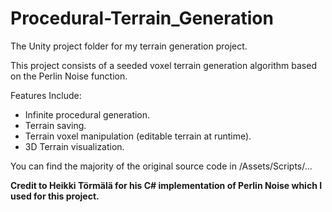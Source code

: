 # Procedural-Terrain_Generation
 The Unity project folder for my terrain generation project.
 
 This project consists of a seeded voxel terrain generation algorithm based on the Perlin Noise function.
 
 Features Include:
 - Infinite procedural generation.
 - Terrain saving.
 - Terrain voxel manipulation (editable terrain at runtime).
 - 3D Terrain visualization.
 
 You can find the majority of the original source code in /Assets/Scripts/...
 
 <b>Credit to Heikki Törmälä for his C# implementation of Perlin Noise which I used for this project.</b>
 
